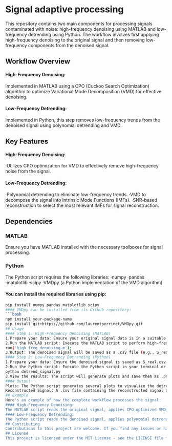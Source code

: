 # Signal adaptive processing
This repository contains two main components for processing signals contaminated with noise: high-frequency denoising using MATLAB and low-frequency detrending using Python. The workflow involves first applying high-frequency denoising to the original signal and then removing low-frequency components from the denoised signal.

## Workflow Overview
#### High-Frequency Denoising: 
Implemented in MATLAB using a CPO (Cuckoo Search Optimization) algorithm to optimize Variational Mode Decomposition (VMD) for effective denoising.
#### Low-Frequency Detrending: 
Implemented in Python, this step removes low-frequency trends from the denoised signal using polynomial detrending and VMD.
## Key Features
#### High-Frequency Denoising:
·Utilizes CPO optimization for VMD to effectively remove high-frequency noise from the signal.
#### Low-Frequency Detrending:
·Polynomial detrending to eliminate low-frequency trends.
·VMD to decompose the signal into Intrinsic Mode Functions (IMFs).
·SNR-based reconstruction to select the most relevant IMFs for signal reconstruction.
## Dependencies
### MATLAB
Ensure you have MATLAB installed with the necessary toolboxes for signal processing.
### Python
The Python script requires the following libraries:
·numpy
·pandas
·matplotlib
·scipy
·VMDpy (a Python implementation of the VMD algorithm)
#### You can install the required libraries using pip:
```bash
pip install numpy pandas matplotlib scipy
#### VMDpy can be installed from its GitHub repository:
```bash
npm install your-package-name
pip install git+https://github.com/laurentperrinet/VMDpy.git
## Usage
#### Step 1: High-Frequency Denoising (MATLAB)
1.Prepare your data: Ensure your original signal data is in a suitable format for MATLAB.
2.Run the MATLAB script: Execute the MATLAB script to perform high-frequency denoising.
run('high_freq_denoising.m');
3.Output: The denoised signal will be saved as a .csv file (e.g., S_real.csv).
#### Step 2: Low-Frequency Detrending (Python)
1.Prepare your data: Ensure the denoised signal is saved as S_real.csv and the clean original signal (if available) as S0.csv.
2.Run the Python script: Execute the Python script in your terminal or command prompt.
python detrend_signal.py
3.View the results: The script will generate plots and save them as .png files. It will also output the reconstructed signal to a .csv file named S_rec.csv.
#### Output
Plots: The Python script generates several plots to visualize the detrending process, the VMD decomposition, and the SNR of each IMF.
Reconstructed Signal: A .csv file containing the reconstructed signal after detrending and denoising.
## Example
Here's an example of how the complete workflow processes the signal:
#### High-Frequency Denoising:
The MATLAB script reads the original signal, applies CPO-optimized VMD, and outputs a denoised signal.
#### Low-Frequency Detrending:
The Python script reads the denoised signal, applies polynomial detrending, performs VMD to decompose the signal into IMFs, and reconstructs the signal based on SNR criteria.
## Contributing
Contributions to this project are welcome. If you find any issues or have suggestions for improvements, please create an issue or submit a pull request.
## License
This project is licensed under the MIT License - see the LICENSE file for details.**





